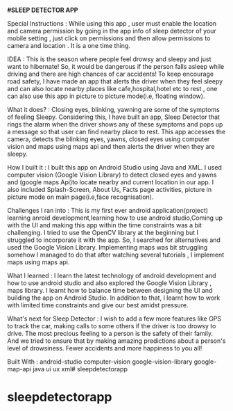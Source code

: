 **#SLEEP DETECTOR APP**

Special Instructions : While using this app , user must enable the location and camera permission by going in the app info of sleep detector of your mobile setting , just click on permissions and then allow permissions to camera and location . It is a one time thing.

IDEA : This is the season where people feel drowsy and sleepy and just want to hibernate! So, it would be dangerous if the person falls asleep while driving and there are high chances of car accidents! To keep encourage road safety, I have made an app that alerts the driver when they feel sleepy and can also locate nearby places like cafe,hospital,hotel etc to rest , one can also use this app in picture to picture mode(i.e, floating window).

What it does? : Closing eyes, blinking, yawning are some of the symptoms of feeling Sleepy. Considering this, I have built an app, Sleep Detector that rings the alarm when the driver shows any of these symptoms and pops up a message so that user can find nearby place to rest. This app accesses the camera, detects the blinking eyes, yawns, closed eyes using computer vision and maps using maps api and then alerts the driver when they are sleepy.

How I built it : I built this app on Android Studio using Java and XML. I used computer vision (Google Vision Library) to detect closed eyes and yawns and (google maps Api)to locate nearby and current location in our app. I also included Splash-Screen, About Us, Facts page activities, picture in picture mode on main page(i.e,face recognisation).

Challenges I ran into : This is my first ever android application(project) learning anroid development,learning how to use android studio,Coming up with the UI and making this app within the time constraints was a bit challenging. I tried to use the OpenCV library at the beginning but I struggled to incorporate it with the app. So, I searched for alternatives and used the Google Vision Library. Implementing maps was bit struggling somehow I managed to do that after watching several tutorials , I implement maps using maps api.

What I learned : I learn the latest technology of android development and how to use android studio and also explored the Google Vision Library , maps library. I learnt how to balance time between designing the UI and building the app on Android Studio. In addition to that, I learnt how to work with limited time constraints and give our best amidst pressure.

What's next for Sleep Detector : I wish to add a few more features like GPS to track the car, making calls to some others if the driver is too drowsy to drive. The most precious feeling to a person is the safety of their family. And we tried to ensure that by making amazing predictions about a person's level of drowsiness. Fewer accidents and more happiness to you all!

Built With : android-studio computer-vision google-vision-library google-map-api java ui ux xml# sleepdetectorapp
# sleepdetectorapp

